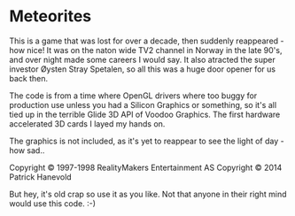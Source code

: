 # Meteorites

This is a game that was lost for over a decade, then suddenly reappeared - how nice!
It was on the naton wide TV2 channel in Norway in the late 90's, and over night made some careers I would say.
It also atracted the super investor Øysten Stray Spetalen, so all this was a huge door opener for us back then.

The code is from a time where OpenGL drivers where too buggy for production use unless you had a Silicon Graphics or something,
so it's all tied up in the terrible Glide 3D API of Voodoo Graphics. The first hardware accelerated 3D cards I layed my hands on.

The graphics is not included, as it's yet to reappear to see the light of day - how sad..

Copyright © 1997-1998 RealityMakers Entertainment AS
Copyright © 2014 Patrick Hanevold

But hey, it's old crap so use it as you like.
Not that anyone in their right mind would use this code. :-)
